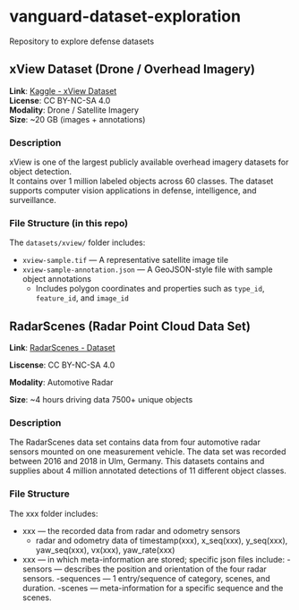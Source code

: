 # vanguard-dataset-exploration
Repository to explore defense datasets

## xView Dataset (Drone / Overhead Imagery)
**Link**: [Kaggle - xView Dataset](https://www.kaggle.com/datasets/hassanmojab/xview-dataset)  
**License**: CC BY-NC-SA 4.0  
**Modality**: Drone / Satellite Imagery  
**Size**: ~20 GB (images + annotations)

### Description
xView is one of the largest publicly available overhead imagery datasets for object detection.  
It contains over 1 million labeled objects across 60 classes.
The dataset supports computer vision applications in defense, intelligence, and surveillance.

### File Structure (in this repo)
The `datasets/xview/` folder includes:
- `xview-sample.tif` — A representative satellite image tile
- `xview-sample-annotation.json` — A GeoJSON-style file with sample object annotations
  - Includes polygon coordinates and properties such as `type_id`, `feature_id`, and `image_id`

## RadarScenes (Radar Point Cloud Data Set)
**Link**: [RadarScenes - Dataset](https://radar-scenes.com/dataset/about)

**Liscense**: CC BY-NC-SA 4.0	

**Modality**: Automotive Radar

**Size**: ~4 hours driving data 7500+ unique objects

### Description
The RadarScenes data set contains data from four automotive radar sensors mounted on one measurement vehicle. 
The data set was recorded between 2016 and 2018 in Ulm, Germany.
This datasets contains and supplies about 4 million annotated detections of 11 different object classes.

### File Structure
The xxx folder includes:
- xxx — the recorded data from radar and odometry sensors
  - radar and odometry data of  timestamp(xxx), x_seq(xxx), y_seq(xxx), yaw_seq(xxx), vx(xxx), yaw_rate(xxx)  
- xxx — in which meta-information are stored; specific json files include:
  -sensors — describes the position and orientation of the four radar sensors.
  -sequences — 1 entry/sequence of category, scenes, and duration.
  -scenes — meta-information for a specific sequence and the scenes.
